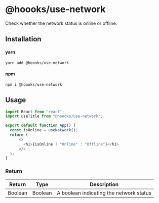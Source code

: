 # @hoooks/use-network
Check whether the network status is online or offline.

## Installation

#### yarn
`yarn add @hoooks/use-network`

#### npm
`npm i @hoooks/use-network`

## Usage
```js
import React from "react";
import useTitle from "@hoooks/use-network";

export default function App() {
  const isOnline = useNetwork();
  return (
      <>
        <h1>{isOnline ? "Online" : "Offline"}</h1>
      </>
  );
}
```

### Return
|Return|Type|Description|
|------|----|-----------|
|Boolean|Boolean|A boolean indicating the network status|